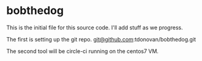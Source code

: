 # bobthedog
This is the initial file for this source code.
I'll add stuff as we progress.

The first is setting up the git repo. git@github.com:tdonovan/bobthedog.git

The second tool will be circle-ci running on the centos7 VM. 
